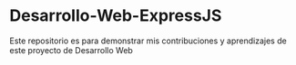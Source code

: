 # Desarrollo-Web-ExpressJS
Este repositorio es para demonstrar mis contribuciones y aprendizajes de este proyecto de Desarrollo Web

